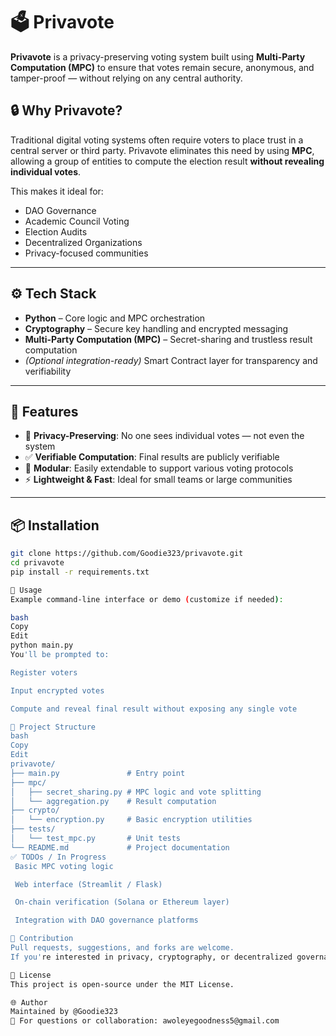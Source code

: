 # 🗳️ Privavote

**Privavote** is a privacy-preserving voting system built using **Multi-Party Computation (MPC)** to ensure that votes remain secure, anonymous, and tamper-proof — without relying on any central authority.

## 🔒 Why Privavote?

Traditional digital voting systems often require voters to place trust in a central server or third party. Privavote eliminates this need by using **MPC**, allowing a group of entities to compute the election result **without revealing individual votes**.

This makes it ideal for:

- DAO Governance
- Academic Council Voting
- Election Audits
- Decentralized Organizations
- Privacy-focused communities

---

## ⚙️ Tech Stack

- **Python** – Core logic and MPC orchestration
- **Cryptography** – Secure key handling and encrypted messaging
- **Multi-Party Computation (MPC)** – Secret-sharing and trustless result computation
- *(Optional integration-ready)* Smart Contract layer for transparency and verifiability

---

## 🚀 Features

- 🔐 **Privacy-Preserving**: No one sees individual votes — not even the system
- ✅ **Verifiable Computation**: Final results are publicly verifiable
- 🧩 **Modular**: Easily extendable to support various voting protocols
- ⚡ **Lightweight & Fast**: Ideal for small teams or large communities

---

## 📦 Installation

```bash
git clone https://github.com/Goodie323/privavote.git
cd privavote
pip install -r requirements.txt

🧪 Usage
Example command-line interface or demo (customize if needed):

bash
Copy
Edit
python main.py
You'll be prompted to:

Register voters

Input encrypted votes

Compute and reveal final result without exposing any single vote

📁 Project Structure
bash
Copy
Edit
privavote/
├── main.py               # Entry point
├── mpc/
│   ├── secret_sharing.py # MPC logic and vote splitting
│   └── aggregation.py    # Result computation
├── crypto/
│   └── encryption.py     # Basic encryption utilities
├── tests/
│   └── test_mpc.py       # Unit tests
└── README.md             # Project documentation
✅ TODOs / In Progress
 Basic MPC voting logic

 Web interface (Streamlit / Flask)

 On-chain verification (Solana or Ethereum layer)

 Integration with DAO governance platforms

🤝 Contribution
Pull requests, suggestions, and forks are welcome.
If you're interested in privacy, cryptography, or decentralized governance — feel free to contribute!

📄 License
This project is open-source under the MIT License.

🌐 Author
Maintained by @Goodie323
💬 For questions or collaboration: awoleyegoodness5@gmail.com


